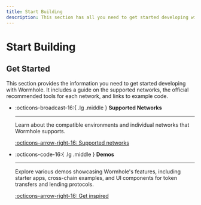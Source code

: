 ```yaml
---
title: Start Building
description: This section has all you need to get started developing with Wormhole, including a guide to supported networks and tool sets and code examples.
---
```


# Start Building

## Get Started

This section provides the information you need to get started developing with Wormhole. It includes a guide on the supported networks, the official recommended tools for each network, and links to example code.

<div class="grid cards" markdown>

-   :octicons-broadcast-16:{ .lg .middle } **Supported Networks**

    ---

    Learn about the compatible environments and individual networks that Wormhole supports.

    [:octicons-arrow-right-16: Supported networks](/build/start-building/supported-networks/)

-   :octicons-code-16:{ .lg .middle } **Demos**

    ---

    Explore various demos showcasing Wormhole's features, including starter apps, cross-chain examples, and UI components for token transfers and lending protocols.

    [:octicons-arrow-right-16: Get inspired](/build/start-building/demos/)

</div>
